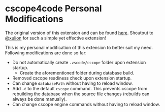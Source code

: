 # cscope4code Personal Modifications

The original version of this extension and can be found [here](https://github.com/xulion/scope4code). Shoutout to [@xulion](https://github.com/xulion) for such a simple yet effective extension!

This is my personal modification of this extension to better suit my need. Following modifications are done so far:

- Do not automatically create `.vscode/cscope` folder upon extension startup.
  - Create the aforementioned folder during database build.
- Removed cscope readiness check upon extension startup.
- Can change `databasePath` without having to reload window.
- Add `-d` to the default `cscope` command. This prevents cscope from rebuilding the database when the source file changes (rebuilds can always be done manually).
- Can change cscope engine commands without having to reload window.

